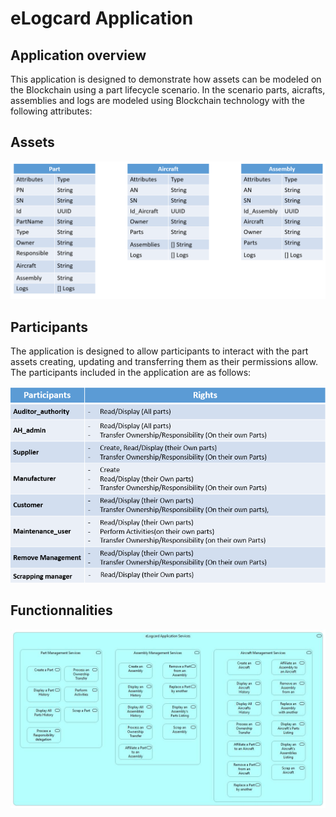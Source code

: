 # eLogcard Application 

## Application overview 

This application is designed to demonstrate how assets can be modeled on the Blockchain using a part lifecycle scenario. 
In the scenario parts, aicrafts, assemblies and logs  are modeled using Blockchain technology with the following attributes:



## Assets 

![](/images/Assets.png)


## Participants 
 
The application is designed to allow participants to interact with the part assets creating, 
updating and transferring them as their permissions allow. The participants included in the application are as follows:


![](/images/Participants.png)


## Functionnalities 


![](/images/test.png)
